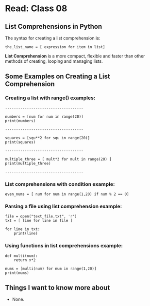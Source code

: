 # Read: Class 08

## List Comprehensions in Python

The syntax for creating a list comprehension is:

    the_list_name = [ expression for item in list]

**List Comprehension** is a more compact, flexible and faster than other methods of creating, looping and managing lists.

## Some Examples on Creating a List Comprehension

### Creating a list with range() examples:

    ------------------------------------

    numbers = [num for num in range(20)]
    print(numbers)

    ------------------------------------

    squares = [squ**2 for squ in range(20)]
    print(squares)

    ------------------------------------

    multiple_three = [ mult*3 for mult in range(20) ]
    print(multiple_three)

    ------------------------------------

### List comprehensions with condition example:

    even_nums = [ num for num in range(1,20) if num % 2 == 0]

### Parsing a file using list comprehension example:

    file = open("text_file.txt", 'r')
    txt = [ line for line in file ]

    for line in txt:
        print(line)

### Using functions in list comprehensions example:

    def multi(num):
        return x*2

    nums = [multi(num) for num in range(1,20)]
    print(nums)


## Things I want to know more about

- None.